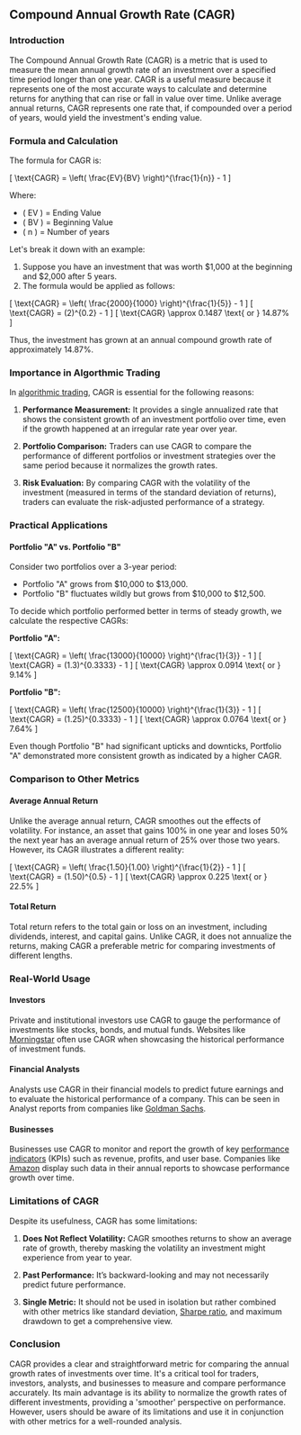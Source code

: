 ## Compound Annual Growth Rate (CAGR)

### Introduction
The Compound Annual Growth Rate (CAGR) is a metric that is used to measure the mean annual growth rate of an investment over a specified time period longer than one year. CAGR is a useful measure because it represents one of the most accurate ways to calculate and determine returns for anything that can rise or fall in value over time. Unlike average annual returns, CAGR represents one rate that, if compounded over a period of years, would yield the investment's ending value.

### Formula and Calculation
The formula for CAGR is:

\[ \text{CAGR} = \left( \frac{EV}{BV} \right)^{\frac{1}{n}} - 1 \]

Where:
- \( EV \) = Ending Value
- \( BV \) = Beginning Value
- \( n \) = Number of years

Let's break it down with an example:

1. Suppose you have an investment that was worth $1,000 at the beginning and $2,000 after 5 years.
2. The formula would be applied as follows:

\[ \text{CAGR} = \left( \frac{2000}{1000} \right)^{\frac{1}{5}} - 1 \]
\[ \text{CAGR} = (2)^{0.2} - 1 \]
\[ \text{CAGR} \approx 0.1487 \text{ or } 14.87\% \]

Thus, the investment has grown at an annual compound growth rate of approximately 14.87%.

### Importance in Algorthmic Trading
In [algorithmic trading](../a/algorithmic_trading.md), CAGR is essential for the following reasons:

1. **Performance Measurement:** It provides a single annualized rate that shows the consistent growth of an investment portfolio over time, even if the growth happened at an irregular rate year over year.
  
2. **Portfolio Comparison:** Traders can use CAGR to compare the performance of different portfolios or investment strategies over the same period because it normalizes the growth rates.
  
3. **Risk Evaluation:** By comparing CAGR with the volatility of the investment (measured in terms of the standard deviation of returns), traders can evaluate the risk-adjusted performance of a strategy. 

### Practical Applications

#### Portfolio "A" vs. Portfolio "B"
Consider two portfolios over a 3-year period:

- Portfolio "A" grows from $10,000 to $13,000.
- Portfolio "B" fluctuates wildly but grows from $10,000 to $12,500.

To decide which portfolio performed better in terms of steady growth, we calculate the respective CAGRs:

**Portfolio "A":**

\[ \text{CAGR} = \left( \frac{13000}{10000} \right)^{\frac{1}{3}} - 1 \]
\[ \text{CAGR} = (1.3)^{0.3333} - 1 \]
\[ \text{CAGR} \approx 0.0914 \text{ or } 9.14\% \]

**Portfolio "B":**

\[ \text{CAGR} = \left( \frac{12500}{10000} \right)^{\frac{1}{3}} - 1 \]
\[ \text{CAGR} = (1.25)^{0.3333} - 1 \]
\[ \text{CAGR} \approx 0.0764 \text{ or } 7.64\% \]

Even though Portfolio "B" had significant upticks and downticks, Portfolio "A" demonstrated more consistent growth as indicated by a higher CAGR.

### Comparison to Other Metrics

#### Average Annual Return
Unlike the average annual return, CAGR smoothes out the effects of volatility. For instance, an asset that gains 100% in one year and loses 50% the next year has an average annual return of 25% over those two years. However, its CAGR illustrates a different reality:

\[ \text{CAGR} = \left( \frac{1.50}{1.00} \right)^{\frac{1}{2}} - 1 \]
\[ \text{CAGR} = (1.50)^{0.5} - 1 \]
\[ \text{CAGR} \approx 0.225 \text{ or } 22.5\% \]

#### Total Return
Total return refers to the total gain or loss on an investment, including dividends, interest, and capital gains. Unlike CAGR, it does not annualize the returns, making CAGR a preferable metric for comparing investments of different lengths.

### Real-World Usage

#### Investors
Private and institutional investors use CAGR to gauge the performance of investments like stocks, bonds, and mutual funds. Websites like [Morningstar](https://www.morningstar.com) often use CAGR when showcasing the historical performance of investment funds.

#### Financial Analysts
Analysts use CAGR in their financial models to predict future earnings and to evaluate the historical performance of a company. This can be seen in Analyst reports from companies like [Goldman Sachs](https://www.goldmansachs.com).

#### Businesses
Businesses use CAGR to monitor and report the growth of key [performance indicators](../p/performance_indicators.md) (KPIs) such as revenue, profits, and user base. Companies like [Amazon](https://www.amazon.com) display such data in their annual reports to showcase performance growth over time.

### Limitations of CAGR
Despite its usefulness, CAGR has some limitations:

1. **Does Not Reflect Volatility:** CAGR smoothes returns to show an average rate of growth, thereby masking the volatility an investment might experience from year to year.

2. **Past Performance:** It’s backward-looking and may not necessarily predict future performance.

3. **Single Metric:** It should not be used in isolation but rather combined with other metrics like standard deviation, [Sharpe ratio](../s/sharpe_ratio.md), and maximum drawdown to get a comprehensive view.

### Conclusion
CAGR provides a clear and straightforward metric for comparing the annual growth rates of investments over time. It's a critical tool for traders, investors, analysts, and businesses to measure and compare performance accurately. Its main advantage is its ability to normalize the growth rates of different investments, providing a 'smoother' perspective on performance. However, users should be aware of its limitations and use it in conjunction with other metrics for a well-rounded analysis.
